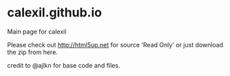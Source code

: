 # calexil.github.io
Main page for calexil

Please check out http://html5up.net for source 'Read Only' or just download the zip from here. 

credit to @ajlkn for base code and files. 


